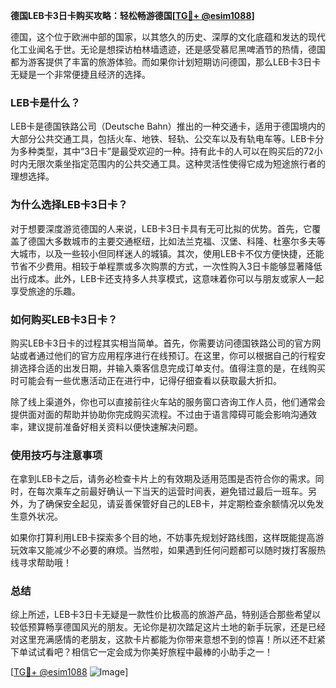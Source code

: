 **德国LEB卡3日卡购买攻略：轻松畅游德国[[TG💪+ @esim1088](https://t.me/s/esim1088)]**

德国，这个位于欧洲中部的国家，以其悠久的历史、深厚的文化底蕴和发达的现代化工业闻名于世。无论是想探访柏林墙遗迹，还是感受慕尼黑啤酒节的热情，德国都为游客提供了丰富的旅游体验。而如果你计划短期访问德国，那么LEB卡3日卡无疑是一个非常便捷且经济的选择。

### LEB卡是什么？

LEB卡是德国铁路公司（Deutsche Bahn）推出的一种交通卡，适用于德国境内的大部分公共交通工具，包括火车、地铁、轻轨、公交车以及有轨电车等。LEB卡分为多种类型，其中“3日卡”是最受欢迎的一种。持有此卡的人可以在购买后的72小时内无限次乘坐指定范围内的公共交通工具。这种灵活性使得它成为短途旅行者的理想选择。

### 为什么选择LEB卡3日卡？

对于想要深度游览德国的人来说，LEB卡3日卡具有无可比拟的优势。首先，它覆盖了德国大多数城市的主要交通枢纽，比如法兰克福、汉堡、科隆、杜塞尔多夫等大城市，以及一些较小但同样迷人的城镇。其次，使用LEB卡不仅方便快捷，还能节省不少费用。相较于单程票或多次购票的方式，一次性购入3日卡能够显著降低出行成本。此外，LEB卡还支持多人共享模式，这意味着你可以与朋友或家人一起享受旅途的乐趣。

### 如何购买LEB卡3日卡？

购买LEB卡3日卡的过程其实相当简单。首先，你需要访问德国铁路公司的官方网站或者通过他们的官方应用程序进行在线预订。在这里，你可以根据自己的行程安排选择合适的出发日期，并输入乘客信息完成订单支付。值得注意的是，在线购买时可能会有一些优惠活动正在进行中，记得仔细查看以获取最大折扣。

除了线上渠道外，你也可以直接前往火车站的服务窗口咨询工作人员，他们通常会提供面对面的帮助并协助你完成购买流程。不过由于语言障碍可能会影响沟通效率，建议提前准备好相关资料以便快速解决问题。

### 使用技巧与注意事项

在拿到LEB卡之后，请务必检查卡片上的有效期及适用范围是否符合你的需求。同时，在每次乘车之前最好确认一下当天的运营时间表，避免错过最后一班车。另外，为了确保安全起见，请妥善保管好自己的LEB卡，并定期检查余额情况以免发生意外状况。

如果你打算利用LEB卡探索多个目的地，不妨事先规划好路线图，这样既能提高游玩效率又能减少不必要的麻烦。当然啦，如果遇到任何问题都可以随时拨打客服热线寻求帮助哦！

### 总结

综上所述，LEB卡3日卡无疑是一款性价比极高的旅游产品，特别适合那些希望以较低预算畅享德国风光的朋友。无论你是初次踏足这片土地的新手玩家，还是已经对这里充满感情的老朋友，这款卡片都能为你带来意想不到的惊喜！所以还不赶紧下单试试看吧？相信它一定会成为你美好旅程中最棒的小助手之一！

[[TG💪+ @esim1088](https://t.me/s/esim1088) ![Image](https://i.postimg.cc/4NQfJmqS/Snipaste-2025-05-13-00-14-12.png)]